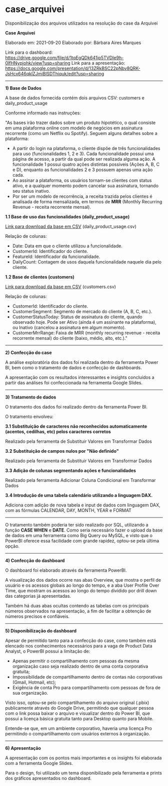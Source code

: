 # case_arquivei
Disponibilização dos arquivos utilizados na resolução do case da Arquivei

**Case Arquivei**

Elaborado em: 2021-09-20
Elaborado por: Bárbara Aires Marques

Link para o dashboard: https://drive.google.com/file/d/1tqEgQDk641ip5TVDIe9h-0lfHNypjohk/view?usp=sharing
Link para a apresentação: https://docs.google.com/presentation/d/13ZRkBSC22pNbv8QRK-JsHcx646qkIZJmiBlSDThiquk/edit?usp=sharing

---------------
**1) Base de Dados**

A base de dados fornecida contém dois arquivos CSV: customers e daily_product_usage

Conforme informado nas instruções:

"As bases irão trazer dados sobre um produto hipotético, o qual consiste em uma plataforma online com modelo de negócios em assinatura recorrente (como um Netflix ou Spotify). Seguem alguns detalhes sobre a plataforma:

- A partir do login na plataforma, o cliente dispõe de três funcionalidades para uso (funcionalidades 1, 2 e 3). Cada funcionalidade possui uma página de acesso, a partir da qual pode ser realizada alguma ação. A funcionalidade 1 possui quatro ações distintas possíveis (Ações A, B, C e D), enquanto as funcionalidades 2 e 3 possuem apenas uma ação cada.
- Ao assinar a plataforma, os usuários tornam-se clientes com status ativo, e a qualquer momento podem cancelar sua assinatura, tornando seu status inativo.
- Por ser um modelo de recorrência, a receita trazida pelos clientes é analisada de forma mensalizada, em termos de **MRR** (Monthly Recurring Revenue - receita recorrente mensal).

**1.1 Base de uso das funcionalidades (daily_product_usage)**

[Link para download da base em CSV](https://drive.google.com/file/d/1iuFvMLqzAdEsNkqxO9yanZRh12XfHz5l/view?usp=sharing) (daily_product_usage.csv)

Relação de colunas:
- Date: Data em que o cliente utilizou a funcionalidade. 	
- CustomerId: Identificador do cliente. 	
- FeatureId: Identificador da funcionalidade. 	
- DailyCount: Contagem de usos daquela funcionalidade naquele dia pelo cliente.

**1.2 Base de clientes (customers)**

[Link para download da base em CSV](https://drive.google.com/file/d/1igR2I8_c1dVZUTOj2r_04n9h6ZjYmIXP/view?usp=sharing) (customers.csv)

Relação de colunas:
- CustomerId: Identificador do cliente.
- CustomerSegment: Segmento de mercado do cliente (A, B, C, etc.). 	
- CustomerStatusToday: Status de assinatura do cliente, quando observado hoje. Pode ser Ativo (ainda é um assinante na plataforma), ou Inativo (cancelou a assinatura em algum momento). 
- CustomerMrrRange: Faixa de MRR (monthly recurring revenue - receita recorrente mensal) do cliente (baixo, médio, alto, etc.)."

--------------
**2) Confecção do case**

A análise exploratória dos dados foi realizada dentro da ferramenta Power BI, bem como o tratamento de dados e confecção de dashboards.

A apresentação com os resultados interessantes e insights concluídos a partir das análises foi confeccionada na ferramenta Google Slides.

--------------
**3) Tratamento de dados**

O tratamento dos dados foi realizado dentro da ferramenta Power BI.

O tratamento envolveu:

**3.1 Substituição de caracteres não reconhecidos automaticamente (acentos, cedilhas, etc) pelos caracteres corretos**

Realizado pela ferramenta de Substituir Valores em Transformar Dados

**3.2 Substituição de campos nulos por "Não definido"**

Realizado pela ferramenta de Substituir Valores em Transformar Dados

**3.3 Adição de colunas segmentando ações e funcionalidades**

Realizado pela ferramenta Adicionar Coluna Condicional em Transformar Dados

**3.4 Introdução de uma tabela calendário utilizando a linguagem DAX.**

Adiciona com adição de nova tabela e input de dados com linguagem DAX, com as fórmulas CALENDAR, DAY, MONTH, YEAR e FORMAT

---

O tratamento também poderia ter sido realizado por SQL, utilizando a função **CASE WHEN** e **DATE**. Como seria necessário fazer o upload da base de dados em uma ferramenta como Big Query ou MySQL, e visto que o PowerBI oferece essa facilidade com grande rapidez, optou-se pela última opção.

--------------
**4) Confecção do dashboard**

O dashboard foi elaborado através da ferramenta PowerBI. 

A visualização dos dados ocorre nas abas Overview, que mostra o perfil de usuário e os acessos globais ao longo do tempo, e a aba User Profile Over Time, que mostram os acessos ao longo do tempo dividido por drill down das categorias já apresentadas.

Também há duas abas ocultas contendo as tabelas com os principais números observados na apresentação, a fim de facilitar a obtenção de números precisos e confiáveis.

--------------
**5) Disponibilização do dashboard**

Apesar de permitido tanto para a confecção do case, como também está elencado nos conhecimentos necessários para a vaga de Product Data Analyst, o PowerBI possui a limitação de:

- Apenas permitir o compartilhamento com pessoas da mesma organização caso seja realizado dentro de uma conta corporativa gratuita;
- Impossibilidade de compartilhamento dentro de contas não corporativas (Gmail, Hotmail, etc);
- Exigência de conta Pro para compartilhamento com pessoas de fora de sua organização.

Visto isso, optou-se pelo compartilhamento do arquivo original (.pbix) publicamente através do Google Drive, permitindo que qualquer pessoa com o link possa baixar o arquivo e visualizar dentro do Power BI, que possui a licença básica gratuita tanto para Desktop quanto para Mobile.

Entende-se que, em um ambiente corporativo, haveria uma licença Pro permitindo o compartilhamento com usuários externos à organização.

--------------
**6) Apresentação**

A apresentação com os pontos mais importantes e os insights foi elaborada com a ferramenta Google Slides.

Para o design, foi utilizado um tema disponibilizado pela ferramenta e prints dos gráficos apresentados no dashboard.
